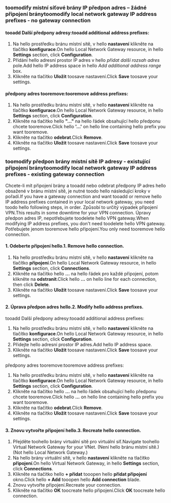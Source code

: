 ### <span data-ttu-id="de864-101"><a name="noconnection"></a>toomodify místní síťové brány IP předpon adres – žádné připojení brány</span><span class="sxs-lookup"><span data-stu-id="de864-101"><a name="noconnection"></a>toomodify local network gateway IP address prefixes - no gateway connection</span></span>

#### <a name="tooadd-additional-address-prefixes"></a><span data-ttu-id="de864-102">tooadd Další předpony adresy:</span><span class="sxs-lookup"><span data-stu-id="de864-102">tooadd additional address prefixes:</span></span>

1. <span data-ttu-id="de864-103">Na hello prostředku bránu místní sítě, v hello **nastavení** klikněte na tlačítko **konfigurace**.</span><span class="sxs-lookup"><span data-stu-id="de864-103">On hello Local Network Gateway resource, in hello **Settings** section, click **Configuration**.</span></span>
2. <span data-ttu-id="de864-104">Přidání hello adresní prostor IP adres v hello *přidat další rozsah adres* pole.</span><span class="sxs-lookup"><span data-stu-id="de864-104">Add hello IP address space in hello *Add additional address range* box.</span></span>
3. <span data-ttu-id="de864-105">Klikněte na tlačítko **Uložit** toosave nastavení.</span><span class="sxs-lookup"><span data-stu-id="de864-105">Click **Save** toosave your settings.</span></span>

#### <a name="tooremove-address-prefixes"></a><span data-ttu-id="de864-106">předpony adres tooremove:</span><span class="sxs-lookup"><span data-stu-id="de864-106">tooremove address prefixes:</span></span>

1. <span data-ttu-id="de864-107">Na hello prostředku bránu místní sítě, v hello **nastavení** klikněte na tlačítko **konfigurace**.</span><span class="sxs-lookup"><span data-stu-id="de864-107">On hello Local Network Gateway resource, in hello **Settings** section, click **Configuration**.</span></span>
2. <span data-ttu-id="de864-108">Klikněte na tlačítko hello **"..."** na hello řádek obsahující hello předponu chcete tooremove.</span><span class="sxs-lookup"><span data-stu-id="de864-108">Click hello **'...'** on hello line containing hello prefix you want tooremove.</span></span>
3. <span data-ttu-id="de864-109">Klikněte na tlačítko **odebrat**.</span><span class="sxs-lookup"><span data-stu-id="de864-109">Click **Remove**.</span></span>
4. <span data-ttu-id="de864-110">Klikněte na tlačítko **Uložit** toosave nastavení.</span><span class="sxs-lookup"><span data-stu-id="de864-110">Click **Save** toosave your settings.</span></span>

### <span data-ttu-id="de864-111"><a name="withconnection"></a>toomodify předpon brány místní sítě IP adresy - existující připojení brány</span><span class="sxs-lookup"><span data-stu-id="de864-111"><a name="withconnection"></a>toomodify local network gateway IP address prefixes - existing gateway connection</span></span>

<span data-ttu-id="de864-112">Chcete-li mít připojení brány a tooadd nebo odebrat předpony IP adres hello obsažené v bránu místní sítě, je nutné toodo hello následující kroky v pořadí.</span><span class="sxs-lookup"><span data-stu-id="de864-112">If you have a gateway connection and want tooadd or remove hello IP address prefixes contained in your local network gateway, you need toodo hello following steps, in order.</span></span> <span data-ttu-id="de864-113">Způsobí to určitý výpadek připojení VPN.</span><span class="sxs-lookup"><span data-stu-id="de864-113">This results in some downtime for your VPN connection.</span></span> <span data-ttu-id="de864-114">Úpravy předpon adres IP, nepotřebujete toodelete hello VPN gateway.</span><span class="sxs-lookup"><span data-stu-id="de864-114">When modifying IP address prefixes, you don't need toodelete hello VPN gateway.</span></span> <span data-ttu-id="de864-115">Potřebujete jenom tooremove hello připojení.</span><span class="sxs-lookup"><span data-stu-id="de864-115">You only need tooremove hello connection.</span></span>

#### <a name="1-remove-hello-connection"></a><span data-ttu-id="de864-116">1. Odeberte připojení hello.</span><span class="sxs-lookup"><span data-stu-id="de864-116">1. Remove hello connection.</span></span>

1. <span data-ttu-id="de864-117">Na hello prostředku bránu místní sítě, v hello **nastavení** klikněte na tlačítko **připojení**.</span><span class="sxs-lookup"><span data-stu-id="de864-117">On hello Local Network Gateway resource, in hello **Settings** section, click **Connections**.</span></span>
2. <span data-ttu-id="de864-118">Klikněte na tlačítko hello **...**  na hello řádek pro každé připojení, potom klikněte na **odstranit**.</span><span class="sxs-lookup"><span data-stu-id="de864-118">Click hello **...** on hello line for each connection, then click **Delete**.</span></span>
3. <span data-ttu-id="de864-119">Klikněte na tlačítko **Uložit** toosave nastavení.</span><span class="sxs-lookup"><span data-stu-id="de864-119">Click **Save** toosave your settings.</span></span>

#### <a name="2-modify-hello-address-prefixes"></a><span data-ttu-id="de864-120">2. Úprava předpon adres hello.</span><span class="sxs-lookup"><span data-stu-id="de864-120">2. Modify hello address prefixes.</span></span>

<span data-ttu-id="de864-121">tooadd Další předpony adresy:</span><span class="sxs-lookup"><span data-stu-id="de864-121">tooadd additional address prefixes:</span></span>

1. <span data-ttu-id="de864-122">Na hello prostředku bránu místní sítě, v hello **nastavení** klikněte na tlačítko **konfigurace**.</span><span class="sxs-lookup"><span data-stu-id="de864-122">On hello Local Network Gateway resource, in hello **Settings** section, click **Configuration**.</span></span>
2. <span data-ttu-id="de864-123">Přidejte hello adresní prostor IP adres.</span><span class="sxs-lookup"><span data-stu-id="de864-123">Add hello IP address space.</span></span>
3. <span data-ttu-id="de864-124">Klikněte na tlačítko **Uložit** toosave nastavení.</span><span class="sxs-lookup"><span data-stu-id="de864-124">Click **Save** toosave your settings.</span></span>

<span data-ttu-id="de864-125">předpony adres tooremove:</span><span class="sxs-lookup"><span data-stu-id="de864-125">tooremove address prefixes:</span></span>

1. <span data-ttu-id="de864-126">Na hello prostředku bránu místní sítě, v hello **nastavení** klikněte na tlačítko **konfigurace**.</span><span class="sxs-lookup"><span data-stu-id="de864-126">On hello Local Network Gateway resource, in hello **Settings** section, click **Configuration**.</span></span>
2. <span data-ttu-id="de864-127">Klikněte na tlačítko hello **...**  na hello řádek obsahující hello předponu chcete tooremove.</span><span class="sxs-lookup"><span data-stu-id="de864-127">Click hello **...** on hello line containing hello prefix you want tooremove.</span></span>
3. <span data-ttu-id="de864-128">Klikněte na tlačítko **odebrat**.</span><span class="sxs-lookup"><span data-stu-id="de864-128">Click **Remove**.</span></span>
4. <span data-ttu-id="de864-129">Klikněte na tlačítko **Uložit** toosave nastavení.</span><span class="sxs-lookup"><span data-stu-id="de864-129">Click **Save** toosave your settings.</span></span>

#### <a name="3-recreate-hello-connection"></a><span data-ttu-id="de864-130">3. Znovu vytvořte připojení hello.</span><span class="sxs-lookup"><span data-stu-id="de864-130">3. Recreate hello connection.</span></span>

1. <span data-ttu-id="de864-131">Přejděte toohello brány virtuální sítě pro virtuální síť.</span><span class="sxs-lookup"><span data-stu-id="de864-131">Navigate toohello Virtual Network Gateway for your VNet.</span></span> <span data-ttu-id="de864-132">(Není hello bránu místní sítě.)</span><span class="sxs-lookup"><span data-stu-id="de864-132">(Not hello Local Network Gateway.)</span></span>
2. <span data-ttu-id="de864-133">Na hello brány virtuální sítě, v hello **nastavení** klikněte na tlačítko **připojení**.</span><span class="sxs-lookup"><span data-stu-id="de864-133">On hello Virtual Network Gateway, in hello **Settings** section, click **Connections**.</span></span>
3. <span data-ttu-id="de864-134">Klikněte na tlačítko hello **+ přidat** tooopen hello **přidat připojení** okno.</span><span class="sxs-lookup"><span data-stu-id="de864-134">Click hello **+ Add** tooopen hello **Add connection** blade.</span></span>
4. <span data-ttu-id="de864-135">Znovu vytvořte připojení.</span><span class="sxs-lookup"><span data-stu-id="de864-135">Recreate your connection.</span></span>
5. <span data-ttu-id="de864-136">Klikněte na tlačítko **OK** toocreate hello připojení.</span><span class="sxs-lookup"><span data-stu-id="de864-136">Click **OK** toocreate hello connection.</span></span>
